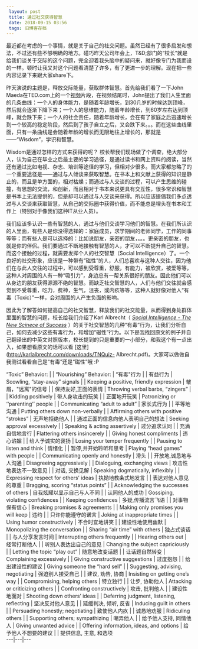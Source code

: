 ```yaml
---
 layout: post
 title: 通过社交获得智慧
 date: 2018-09-15 03:56
 tags: 旧博客存档
---
```

最近都在考虑的一个事情，就是关于自己的社交问题。虽然已经有了很多启发和想法，不过还有些不够明确的地方。碰巧昨天公司年会上，T&D;部门的“校长”就是给我们谈关于交际的这个问题，完全迎着我头脑中的疑问来，就好像专门为我而设的一样。顿时让我又对这个问题看清楚了许多，有了更进一步的理解。现在把一些内容记录下来跟大家share下。



昨天演说的主题是，释放交际能量，获取群体智慧。首先给我们看了一下John
Maeda在TED.com上的一个[视频](http://www.ted.com/index.php/talks/view/id/172/)片段，在视频结尾时，John提出了我们人生里面的几条曲线：一个人的身体能力，是随着年龄增长，到30几岁的时候达到顶峰，然后就会逐渐下降下来；一个人的思维能力，随着年龄增长，到60岁左右达到顶峰，就会跌下来；一个人的社会责任，随着年龄增长，会在有了家庭之后迅速增长到一个较高的稳定阶段，然后到了孩子自立之后，又会跌下来。。。而在这些曲线里面，只有一条曲线是会随着年龄的增长而无限地往上增长的，那就是——“Wisdom”，学识和智慧。



Wisdom是通过怎样的方式来获得的呢？
校长帮我们现场做了个调查，绝大部分人，认为自己在毕业之后最主要的学习途径，是通过读书和网上资料的阅读，当然还有通过比如电视、杂志、培训等途径的学习，但相对少很多。而大家都忽略了的一个重要途径是——通过与人倾谈来获取智慧。在书本上和文献上获得的知识是静止的，而且是单方面的，相对枯燥；而通过与人交谈的过程，可以产生思维的碰撞，有思想的交流，和创新，而且相对于书本来说更具有交互性，很多常识和智慧是书本上无法提供的，但是却可以通过与人交谈来获得。所以应该提倡我们多点透过与人交谈来获取智慧，从自己的交际圈中获得价值，而不能总是埋头在书本和工作上（特别对于像我们这种IT从业人员）。



我们应该多认识一些有智慧的人，通过与他们交谈学习他们的智慧。在我们所认识的人里面，有些人是你没得选择的：家庭成员，求学期间的老师同学，工作的同事等等；而有些人是可以选择的：比如说朋友，亲密的朋友，。。。更亲密的朋友，也就是你的伴侣。我们要通过不断地接触有智慧的人，才可以不断提升自己的智慧。而这个接触的过程，就需要发挥个人的社交智慧（Social
Intelligence）了。一个良好的社交形象，应该是一种带有“磁性”的人，人们总喜欢与这种人交往，因为他们在与此人交往的过程中，可以感到受尊重，舒服，有能力，被欣赏，被爱等等，这种人对周围的人有一种“吸引力”，身边总有一帮关系很好的朋友。因此他们可以从身边的朋友获得源源不绝的智慧。而缺乏社交智慧的人，人们与他们交往就会感觉到不受尊重，吃力，费神，生气，沮丧，或内疚等等，这种人就好像对他人“有毒（Toxic）”一样，会对周围的人产生负面的影响。



因此为了解答如何提高自己的社交智慧，释放我们的社交能量，从而得到身处群体里面的智慧的问题，校长给我们介绍了Karl Albrecht（ _[Social
Intelligence - The New Scinece of
Success](http://karlalbrecht.com/booksocialintelligence.htm)_
）的关于社交智慧的几种“有毒”行为，让我们分析自己，如何去减少这些有毒行为，和增加“磁性”行为。以下是我找回原文的例子并自己翻译出的中英文对照版本，校长提到的只是重要的一小部分，和我这个有一点出入，如果想看原文的话可以看
[这里](http://karlalbrecht.com/downloads/TNQuiz-
Albrecht.pdf)。大家可以做做自我测试看看自己是“有毒”还是“磁性”哦 :P



“Toxic” Behavior: |  | “Nourishing” Behavior:  | “有毒"行为 |  | 有益行为  | Scowling,
“stay-away” signals |  | Keeping a positive, friendly expression  | 皱眉，"远离"的信号
|  | 保持友好,正面的表情  | Throwing verbal barbs, “zingers” |  | Kidding positively  |
带人身攻击的玩笑 |  | 正面地开玩笑  | Patronizing or ‘‘parenting’’ people |  | Communicating
“adult to adult”  | 家长式行为 |  | 平等地沟通  | Putting others down non-verbally |  |
Affirming others with positive “strokes”  | 无声地拒绝他人 |  | 通过正面的信息向他人表明自己的想法  |
Seeking approval excessively |  | Speaking & acting assertively  | 过分追求认同 |  |
充满自信地言行  | Flattering others insincerely |  | Giving honest compliments  |
违心谄媚 |  | 给人予诚实的褒扬  | Losing your temper frequently |  | Pausing to listen and
think  | 情绪化 |  | 暂停,并开始聆听和思考  | Playing “head games” with people |  |
Communicating openly and honestly  | 滑头 |  | 开放地,诚恳地与人沟通  | Disagreeing
aggressively |  | Dialoguing, exchanging views  | 攻击性地表达不一致意见 |  | 对话, 交换见解  |
Speaking dogmatically, inflexibly |  | Expressing respect for others’ ideas  |
执拗地教条式地发言 |  | 表达对他人意见的尊重  | Bragging, scoring “status points” |  |
Acknowledging the successes of others  | 自我炫耀以显示自己与人不同 |  | 认同他人的成功  |
Gossiping, violating confidences |  | Keeping confidences  | 多疑,传播流言飞语 |  |
对事物保有信心  | Breaking promises & agreements |  | Making only promises you will
keep  | 违约 |  | 只许你能遵守的诺言  | Joking at inappropriate times |  | Using humor
constructively  | 不合时宜地讲笑 |  | 建设性地使用幽默  | Monopolizing the conversation |  |
Sharing “air time” with others  | 独占式谈话 |  | 与人分享发言时间  | Interrupting others
frequently |  | Hearing others out  | 经常打断他人 |  | 听别人表达出自己的意见  | Changing the
subject capriciously |  | Letting the topic “play out”  | 随意地改变话题 |  | 让话题自然转变
| Complaining excessively |  | Giving constructive suggestions  | 过度抱怨 |  |
给出建设性的建议  | Giving someone the “hard sell” |  | Suggesting, advising,
negotiating  | 强迫别人接受自己 |  | 建议, 劝告, 协商  | Insisting on getting one’s way |  |
Compromising, helping others  | 特立独行 |  | 让步, 协助他人  | Attacking or criticizing
others |  | Confronting constructively  | 攻击, 批判他人 |  | 建设性地面对  | Shooting
down others’ ideas |  | Deferring judgment, listening, reflecting  | 坚决反对他人意见
|  | 延缓判决, 倾听, 反省  | Inducing guilt in others |  | Persuading honestly;
negotiating  | 致使他人内疚 |  | 诚恳地劝服  | Ridiculing others |  | Supporting others;
sympathizing  | 嘲弄他人 |  | 给予他人支持, 同情他人  | Giving unwanted advice |  | Offering
information, ideas, and options  | 给予他人不想要的建议 |  | 提供信息, 主意, 和选项  
---|---|---

